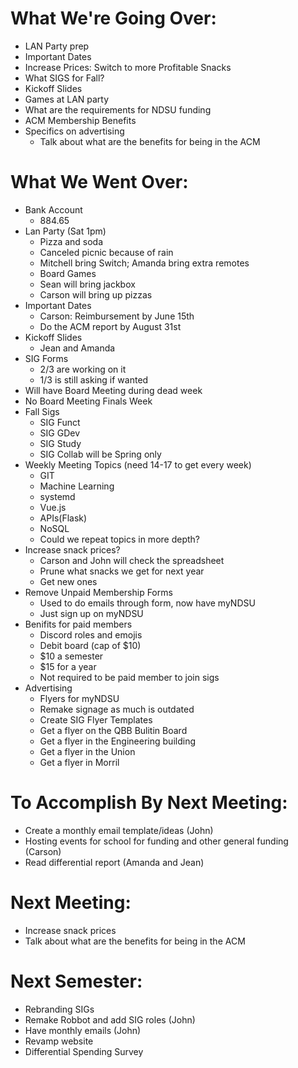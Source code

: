 # What We're Going Over:
- LAN Party prep
- Important Dates
- Increase Prices: Switch to more Profitable Snacks
- What SIGS for Fall?
- Kickoff Slides
- Games at LAN party
- What are the requirements for NDSU funding
- ACM Membership Benefits
- Specifics on advertising
    - Talk about what are the benefits for being in the ACM

# What We Went Over:
- Bank Account
    - 884.65
- Lan Party (Sat 1pm)
    - Pizza and soda
    - Canceled picnic because of rain
    - Mitchell bring Switch; Amanda bring extra remotes
    - Board Games
    - Sean will bring jackbox
    - Carson will bring up pizzas
- Important Dates
    - Carson: Reimbursement by June 15th
    - Do the ACM report by August 31st
- Kickoff Slides
    - Jean and Amanda
- SIG Forms
    - 2/3 are working on it
    - 1/3 is still asking if wanted
- Will have Board Meeting during dead week
- No Board Meeting Finals Week
- Fall Sigs
    - SIG Funct
    - SIG GDev
    - SIG Study
    - SIG Collab will be Spring only
- Weekly Meeting Topics (need 14-17 to get every week)
    - GIT
    - Machine Learning
    - systemd
    - Vue.js
    - APIs(Flask)
    - NoSQL
    - Could we repeat topics in more depth?
- Increase snack prices?
    - Carson and John will check the spreadsheet
    - Prune what snacks we get for next year
    - Get new ones
- Remove Unpaid Membership Forms
    - Used to do emails through form, now have myNDSU
    - Just sign up on myNDSU
- Benifits for paid members
    - Discord roles and emojis 
    - Debit board (cap of $10)
    - $10 a semester
    - $15 for a year
    - Not required to be paid member to join sigs
- Advertising 
    - Flyers for myNDSU
    - Remake signage as much is outdated
    - Create SIG Flyer Templates
    - Get a flyer on the QBB Bulitin Board
    - Get a flyer in the Engineering building
    - Get a flyer in the Union
    - Get a flyer in Morril

# To Accomplish By Next Meeting: 
- Create a monthly email template/ideas (John)
- Hosting events for school for funding and other general funding (Carson)
- Read differential report (Amanda and Jean)

# Next Meeting:
- Increase snack prices
- Talk about what are the benefits for being in the ACM

# Next Semester:
- Rebranding SIGs
- Remake Robbot and add SIG roles (John)
- Have monthly emails (John)
- Revamp website
- Differential Spending Survey
